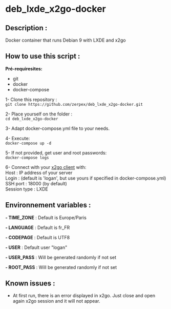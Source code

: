# deb_lxde_x2go-docker

## Description :
Docker container that runs Debian 9 with LXDE and x2go


## How to use this script :
**Pré-requiresites:**  
- git  
- docker  
- docker-compose 

1- Clone this repository :  
`git clone https://github.com/zerpex/deb_lxde_x2go-docker.git`

2- Place yourself on the folder :  
`cd deb_lxde_x2go-docker`

3- Adapt docker-compose.yml file to your needs.  

4- Execute:  
`docker-compose up -d`

5- If not provided, get user and root passwords:  
`docker-compose logs`

6- Connect with your [x2go client](http://wiki.x2go.org/doku.php/download:start) with:  
Host : IP address of your server  
Login : (default is 'logan', but use yours if specified in docker-compose.yml)  
SSH port : 18000 (by default)  
Session type : LXDE


## Environnement variables :
**- TIME_ZONE** : Default is Europe/Paris

**- LANGUAGE** : Default is fr_FR  

**- CODEPAGE** : Default is UTF8  

**- USER** : Default user "logan"  

**- USER_PASS** : Will be generated randomly if not set  

**- ROOT_PASS** : Will be generated randomly if not set  

## Known issues :
- At first run, there is an error displayed in x2go. Just close and open again x2go session and it will not appear.
